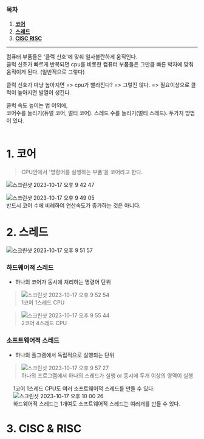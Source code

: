 ### 목차

1. [**코어**](#1.-코어)
2. [**스레드**](#2-스레드-멀티-스레드)
3. [**CISC RISC**](#3-CISC-RISC)

---

컴퓨터 부품들은 '클럭 신호'에 맞춰 일사불란하게 움직인다. <br/>
클럭 신호가 빠르게 반복되면 cpu를 비롯한 컴퓨터 부품들은 그만큼 빠른 박자에 맞춰 움직이게 된다. (일반적으로 그렇다) <br/>

클럭 신호가 마냥 높아지면 => cpu가 빨라진다? => 그렇진 않다. => 필요이상으로 클럭이 높아지면 발열이 생긴다. <br/>

클럭 속도 높이는 법 이외에,<br/>
코어수를 늘리기(듀얼 코어, 멀티 코어). 스레드 수를 늘리기(멀티 스레드). 두가지 방법이 있다. <br/>
&emsp;

# 1. 코어

> CPU안에서 '명령어를 실행하는 부품'을 코어라고 한다. <br/>

![스크린샷 2023-10-17 오후 9 42 47](https://github.com/Youth787/SSAFY_CS_Study/assets/90955152/9cb58caa-c82c-4fa2-809a-6f3bef4e7e31)

![스크린샷 2023-10-17 오후 9 49 05](https://github.com/Youth787/SSAFY_CS_Study/assets/90955152/9da593ef-2b65-4a4c-89cf-accb493ad311)
<br/>
반드시 코어 수에 비례하여 연산속도가 증가하는 것은 아니다. 

# 2. 스레드

![스크린샷 2023-10-17 오후 9 51 57](https://github.com/Youth787/SSAFY_CS_Study/assets/90955152/915bd602-1758-4202-a8d6-761c9c2de2a2)

### 하드웨어적 스레드

- 하나의 코어가 동시에 처리하는 명령어 단위
  
> ![스크린샷 2023-10-17 오후 9 52 54](https://github.com/Youth787/SSAFY_CS_Study/assets/90955152/8bb78209-76ee-4b8a-a7db-12a21965b3c0)
> <br>
> 1코어 1스레드 CPU

> ![스크린샷 2023-10-17 오후 9 55 44](https://github.com/Youth787/SSAFY_CS_Study/assets/90955152/2628b3e4-1e0e-462f-84ac-732c25e30844)
> <br>
> 2코어 4스레드 CPU

### 소프트웨어적 스레드 

- 하나의 플그램에서 독립적으로 실행되는 단위
> ![스크린샷 2023-10-17 오후 9 57 27](https://github.com/Youth787/SSAFY_CS_Study/assets/90955152/c9d4dedd-1022-4b56-84a4-c9043f135117)
> <br>
> 하나의 프로그램에서 하나의 스레드가 실행 or 동시에 두개 이상의 영역이 실행


&emsp; 1코어 1스레드 CPU도 여러 소프트웨어적 스레드를 만들 수 있다. <br>
&emsp; ![스크린샷 2023-10-17 오후 10 00 26](https://github.com/Youth787/SSAFY_CS_Study/assets/90955152/4e4d3d40-40a4-444d-9b89-3176f0aba6f7)<br>
&emsp; 하드웨어적 스레드는 1개여도 소프트웨어적 스레드는 여러개를 만들 수 있다. <br>


  # 3. CISC & RISC

